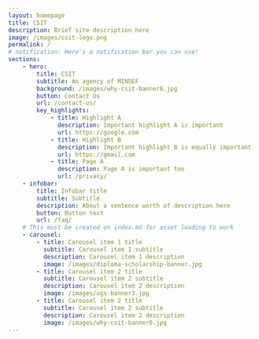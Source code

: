 ```yaml
---
layout: homepage
title: CSIT
description: Brief site description here
image: /images/csit-logo.png
permalink: /
# notification: Here's a notification bar you can use!
sections:
    - hero:
        title: CSIT
        subtitle: An agency of MINDEF
        background: /images/why-csit-banner6.jpg
        button: Contact Us
        url: /contact-us/
        key_highlights:
            - title: Highlight A
              description: Important highlight A is important
              url: https://google.com
            - title: Highlight B
              description: Important highlight B is equally important
              url: https://gmail.com
            - title: Page A
              description: Page A is important too
              url: /privacy/
    - infobar:
        title: Infobar title
        subtitle: Subtitle
        description: About a sentence worth of description here
        button: Button text
        url: /faq/
    # This must be created on index.md for asset loading to work
    - carousel:
        - title: Carousel item 1 title
          subtitle: Carousel item 1 subtitle
          description: Carousel item 1 description
          image: /images/diploma-scholarship-banner.jpg
        - title: Carousel item 2 title
          subtitle: Carousel item 2 subtitle
          description: Carousel item 2 description
          image: /images/ugs-banner3.jpg
        - title: Carousel item 2 title
          subtitle: Carousel item 2 subtitle
          description: Carousel item 2 description
          image: /images/why-csit-banner6.jpg
---
```

